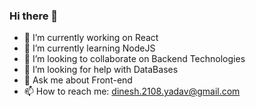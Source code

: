 ### Hi there 👋

<!--
**dineshyadav19/dineshyadav19** is a ✨ _special_ ✨ repository because its `README.md` (this file) appears on your GitHub profile.
-->

- 🔭 I’m currently working on React 
- 🌱 I’m currently learning NodeJS
- 👯 I’m looking to collaborate on Backend Technologies
- 🤔 I’m looking for help with DataBases
- 💬 Ask me about Front-end 
- 📫 How to reach me: dinesh.2108.yadav@gmail.com

